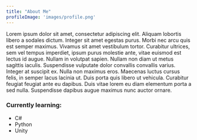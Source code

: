 ```yaml
---
title: "About Me"
profileImage: 'images/profile.png'
---
```


Lorem ipsum dolor sit amet, consectetur adipiscing elit. Aliquam lobortis libero a sodales dictum. Integer sit amet egestas purus. Morbi nec arcu quis est semper maximus. Vivamus sit amet vestibulum tortor. Curabitur ultrices, sem vel tempus imperdiet, ipsum purus molestie ante, vitae euismod est lectus id augue. Nullam in volutpat sapien. Nullam non diam ut metus sagittis iaculis. Suspendisse vulputate dolor convallis convallis varius. Integer at suscipit ex. Nulla non maximus eros. Maecenas luctus cursus felis, in semper lacus lacinia ut. Duis porta quis libero ut vehicula. Curabitur feugiat feugiat ante eu dapibus. Duis vitae lorem eu diam elementum porta a sed nulla. Suspendisse dapibus augue maximus nunc auctor ornare.

### Currently learning:
- C#
- Python
- Unity

